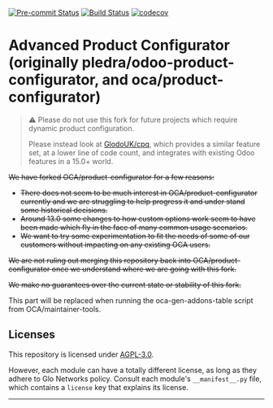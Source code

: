 
<!-- /!\ Non OCA Context : Set here the badge of your runbot / runboat instance. -->
[![Pre-commit Status](https://github.com/GlodoUK/product-configurator/actions/workflows/pre-commit.yml/badge.svg?branch=15.0)](https://github.com/GlodoUK/product-configurator/actions/workflows/pre-commit.yml?query=branch%3A15.0)
[![Build Status](https://github.com/GlodoUK/product-configurator/actions/workflows/test.yml/badge.svg?branch=15.0)](https://github.com/GlodoUK/product-configurator/actions/workflows/test.yml?query=branch%3A15.0)
[![codecov](https://codecov.io/gh/GlodoUK/product-configurator/branch/15.0/graph/badge.svg)](https://codecov.io/gh/GlodoUK/product-configurator)
<!-- /!\ Non OCA Context : Set here the badge of your translation instance. -->

<!-- /!\ do not modify above this line -->

# Advanced Product Configurator (originally pledra/odoo-product-configurator, and oca/product-configurator)

> :warning: Please do not use this fork for future projects which require dynamic product configuration.
> 
> Please instead look at [GlodoUK/cpq](https://github.com/GlodoUK/cpq), which provides a similar feature set, at a lower line of code count, and integrates with existing Odoo features in a 15.0+ world.

~~We have forked OCA/product-configurator for a few reasons:~~

- ~~There does not seem to be much interest in OCA/product-configurator currently and we are struggling to help progress it and under stand some historical decisions.~~
- ~~Around 13.0 some changes to how custom options work seem to have been made which fly in the face of many common usage scenarios.~~
- ~~We want to try some experimentation to fit the needs of some of our customers without impacting on any existing OCA users.~~

~~We are not ruling out merging this repository back into OCA/product-configurator once we understand where we are going with this fork.~~

~~We make no guarantees over the current state or stability of this fork.~~


<!-- /!\ do not modify below this line -->

<!-- prettier-ignore-start -->

[//]: # (addons)

This part will be replaced when running the oca-gen-addons-table script from OCA/maintainer-tools.

[//]: # (end addons)

<!-- prettier-ignore-end -->

## Licenses

This repository is licensed under [AGPL-3.0](LICENSE).

However, each module can have a totally different license, as long as they adhere to Glo Networks
policy. Consult each module's `__manifest__.py` file, which contains a `license` key
that explains its license.

----
<!-- /!\ Non OCA Context : Set here the full description of your organization. -->
